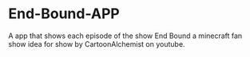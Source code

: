 # End-Bound-APP
A app that shows each episode of the show End Bound a minecraft fan show idea for show by CartoonAlchemist on youtube. 
